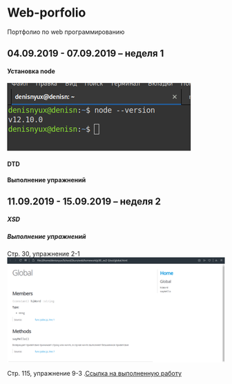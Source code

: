# Web-porfolio
Портфолио по web программированию


## 04.09.2019 - 07.09.2019 – неделя 1


#### Установка node
![alt](/lr1/screen.png)
#### DTD
#### Выполнение упражнений

## 11.09.2019 - 15.09.2019 – неделя 2
##### XSD
##### Выполнение упражнений
Стр. 30, упражнение 2-1
![alt](/lr2/2-1.png)

Стр. 115, упражнение 9-3
.[Ссылка на выполненную работу](https://denisnyux.github.io/p115_ex9-3/)
